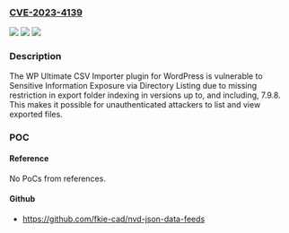 ### [CVE-2023-4139](https://cve.mitre.org/cgi-bin/cvename.cgi?name=CVE-2023-4139)
![](https://img.shields.io/static/v1?label=Product&message=Import%20All%20Pages%2C%20Post%20types%2C%20Products%2C%20Orders%2C%20and%20Users%20as%20XML%20%26%20CSV&color=blue)
![](https://img.shields.io/static/v1?label=Version&message=*%3C%3D%207.9.8%20&color=brighgreen)
![](https://img.shields.io/static/v1?label=Vulnerability&message=CWE-200%20Information%20Exposure&color=brighgreen)

### Description

The WP Ultimate CSV Importer plugin for WordPress is vulnerable to Sensitive Information Exposure  via Directory Listing due to missing restriction in export folder indexing in versions up to, and including, 7.9.8. This makes it possible for unauthenticated attackers to list and view exported files.

### POC

#### Reference
No PoCs from references.

#### Github
- https://github.com/fkie-cad/nvd-json-data-feeds


